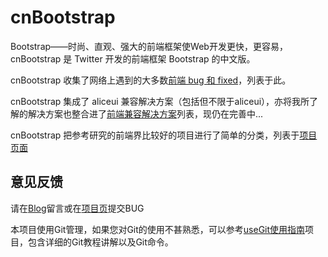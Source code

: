 cnBootstrap
============

Bootstrap——时尚、直观、强大的前端框架使Web开发更快，更容易，cnBootstrap 是 Twitter 开发的前端框架 Bootstrap 的中文版。

cnBootstrap 收集了网络上遇到的大多数[前端 bug 和 fixed](http://www.tcrearor.info/cnBootstrap/cnDocs/bugs-and-fixed.php)，列表于此。

cnBootstrap 集成了 aliceui 兼容解决方案（包括但不限于aliceui），亦将我所了解的解决方案也整合进了[前端兼容解决方案](http://www.tcrearor.info/cnBootstrap/cnDocs/solution.php)列表，现仍在完善中...

cnBootstrap 把参考研究的前端界比较好的项目进行了简单的分类，列表于[项目页面](http://www.tcrearor.info/cnBootstrap/cnDocs/project.php)


## 意见反馈 ##

请在[Blog](http://www.tcrearor.info/cnBootstrap/)留言或在[项目页](https://github.com/webcoding/cnBootstrap)提交BUG

本项目使用Git管理，如果您对Git的使用不甚熟悉，可以参考[useGit使用指南](https://github.com/webcoding/useGit)项目，包含详细的Git教程讲解以及Git命令。